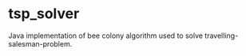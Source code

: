 tsp_solver
==========

Java implementation of bee colony algorithm used to solve travelling-salesman-problem.